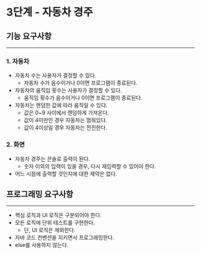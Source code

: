 # 3단계 - 자동차 경주

## 기능 요구사항

---

### 1. 자동차

- 자동차 수는 사용자가 결정할 수 있다.
    - 자동차 수가 음수이거나 0이면 프로그램이 종료된다.
- 자동차의 움직임 횟수는 사용자가 결정할 수 있다.
    - 움직임 횟수가 음수이거나 0이면 프로그램이 종료된다.
- 자동차는 랜덤한 값에 따라 움직일 수 있다.
    - 값은 0~9 사이에서 랜덤하게 가져온다.
    - 값이 4미만인 경우 자동차는 멈춰있다.
    - 값이 4이상일 경우 자동차는 전진한다.

### 2. 화면

- 자동차 경주는 콘솔로 출력이 된다.
    - 숫자 이외의 입력이 있을 경우, 다시 재입력할 수 있어야 한다.
- 어느 시점에 출력할 것인지에 대한 제약은 없다.

## 프로그래밍 요구사항

---

- 핵심 로직과 UI 로직은 구분되어야 한다.
- 모든 로직에 단위 테스트를 구현한다.
    - 단, UI 로직은 제외한다.
- 자바 코드 컨벤션을 지키면서 프로그래밍한다.
- else를 사용하지 않는다.